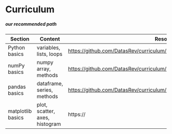 # Curriculum
##### our recommended path


| Section  | Content  | Resources  | 
|---|---|---|
| Python basics | variables, lists, loops  | https://github.com/DatasRev/curriculum/blob/master/resources/py_basics.md | 
| numPy basics | numpy array, methods  | https://github.com/DatasRev/curriculum/blob/master/resources/numpy_basics.md  |  
| pandas basics  | dataframe, series, methods | https://github.com/DatasRev/curriculum/blob/master/resources/pandas_basics.md  | 
| matplotlib basics | plot, scatter, axes, histogram  | https://  |
